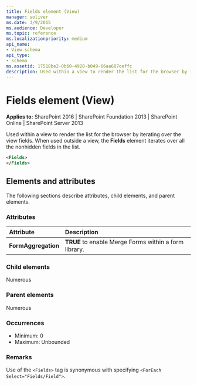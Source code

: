 ```yaml
---
title: Fields element (View)
manager: soliver
ms.date: 3/9/2015
ms.audience: Developer
ms.topic: reference
ms.localizationpriority: medium
api_name:
- View schema
api_type:
- schema
ms.assetid: 17518be2-0b60-4920-b049-66aa607ceffc
description: Used within a view to render the list for the browser by iterating over the view fields. When used outside a view, the Fields element iterates over all the nonhidden fields in the list.
---
```


# Fields element (View)

**Applies to:** SharePoint 2016 | SharePoint Foundation 2013 | SharePoint Online | SharePoint Server 2013

Used within a view to render the list for the browser by iterating over the view fields. When used outside a view, the **Fields** element iterates over all the nonhidden fields in the list.

```XML
<Fields>
</Fields>
```

## Elements and attributes

The following sections describe attributes, child elements, and parent elements.

### Attributes

|**Attribute**|**Description**|
|:-----|:-----|
|**FormAggregation** <br/> |**TRUE** to enable Merge Forms within a form library.  <br/> |

### Child elements

Numerous

### Parent elements

Numerous

### Occurrences

- Minimum: 0
- Maximum: Unbounded

### Remarks

Use of the `<Fields>` tag is synonymous with specifying `<ForEach Select="Fields/Field">`.

<br/>
